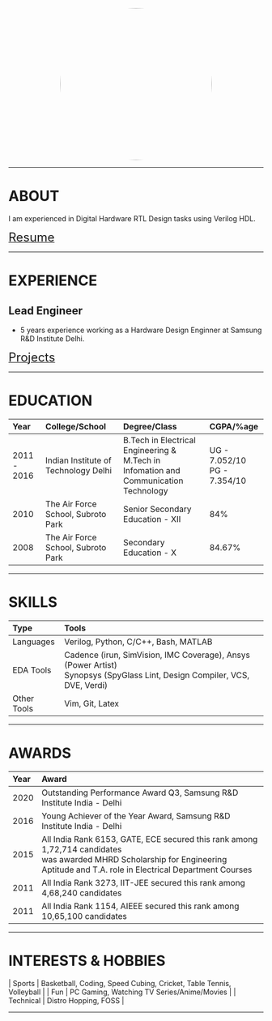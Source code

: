 <link rel="icon" href="https://gs1293.github.io/favicon.ico?v=2"/>

<p align="center">
  <img src="https://avatars.githubusercontent.com/u/10797560" height="auto" width="300" style="border-radius:50%"><br>
</p>

---

# ABOUT

I am experienced in Digital Hardware RTL Design tasks using Verilog HDL.
<p>
  <a href="https://gs1293.github.io/resume/resume.html"> <font size="+2">Resume</font></a> <font size="+2"></font>
</p>

---

# EXPERIENCE

## Lead Engineer
- 5 years experience working as a Hardware Design Enginner at Samsung R&D Institute Delhi.
<p>  
  <a href="https://gs1293.github.io/projects/projects.html"> <font size="+2">Projects</font></a> <font size="+2"></font>
</p>

---

# EDUCATION

| Year        | College/School                       | Degree/Class                                                                            | CGPA/%age                      |
| :----       | :----                                | :----                                                                                   | :----                          |
| 2011 - 2016 | Indian Institute of Technology Delhi | B.Tech in Electrical Engineering &<br>M.Tech in Infomation and Communication Technology | UG - 7.052/10<br>PG - 7.354/10 |
| 2010        | The Air Force School, Subroto Park   | Senior Secondary Education - XII                                                        | 84%                            |
| 2008        | The Air Force School, Subroto Park   | Secondary Education - X                                                                 | 84.67%                         |

---

# SKILLS

| Type        | Tools                                                                                                                       |
| :---        | :---                                                                                                                        |
| Languages   | Verilog, Python, C/C++, Bash, MATLAB                                                                                        |
| EDA Tools   | Cadence (irun, SimVision, IMC Coverage), Ansys (Power Artist)<br>Synopsys (SpyGlass Lint, Design Compiler, VCS, DVE, Verdi) |
| Other Tools | Vim, Git, Latex                                                                                                             |

---

# AWARDS

| Year | Award                                                                    | 
| :--- | :---                                                                     |
| 2020 | Outstanding Performance Award Q3, Samsung R&D Institute India - Delhi    |
| 2016 | Young Achiever of the Year Award, Samsung R&D Institute India - Delhi    |
| 2015 | All India Rank 6153, GATE, ECE secured this rank among 1,72,714 candidates<br>was awarded MHRD Scholarship for Engineering Aptitude and T.A. role in Electrical Department Courses |
| 2011 | All India Rank 3273, IIT-JEE secured this rank among 4,68,240 candidates |
| 2011 | All India Rank 1154, AIEEE secured this rank among 10,65,100 candidates  |

---

# INTERESTS & HOBBIES

| Sports | Basketball, Coding, Speed Cubing, Cricket, Table Tennis, Volleyball |
| Fun | PC Gaming, Watching TV Series/Anime/Movies |
| Technical | Distro Hopping, FOSS |

---
